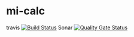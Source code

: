 # mi-calc
travis  [![Build Status](https://travis-ci.org/daniela1409/mi-calc.svg?branch=master)](https://travis-ci.org/daniela1409/mi-calc)
Sonar  [![Quality Gate Status](https://sonarcloud.io/api/project_badges/measure?project=daniela1409_mi-calc&metric=alert_status)](https://sonarcloud.io/dashboard?id=daniela1409_mi-calc)


